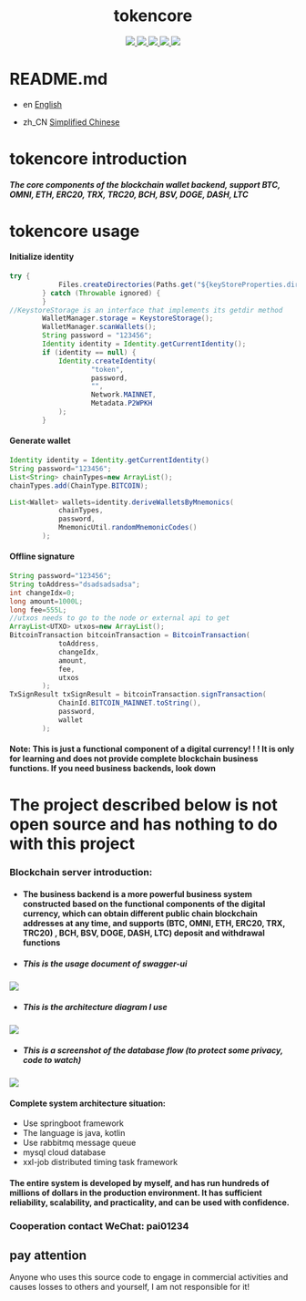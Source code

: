 <h1 align="center">
  tokencore
</h1>
<p align="center">

  <a href="https://travis-ci.org/pai01234/tokencore">
    <img src="https://travis-ci.org/pai01234/tokencore.svg?branch=master">
  </a>

  <a href="https://github.com/pai01234/tokencore/issues">
    <img src="https://img.shields.io/github/issues/pai01234/tokencore.svg">
  </a>

  <a href="https://github.com/pai01234/tokencore/pulls">
    <img src="https://img.shields.io/github/issues-pr/pai01234/tokencore.svg">
  </a>

  <a href="https://github.com/pai01234/tokencore/graphs/contributors">
    <img src="https://img.shields.io/github/contributors/pai01234/tokencore.svg">
  </a>

  <a href="LICENSE">
    <img src="https://img.shields.io/github/license/pai01234/tokencore.svg">
  </a>
  
</p>

# README.md
- en [English](README_en.md)

- zh_CN [Simplified Chinese](README.md)

# tokencore introduction

##### The core components of the blockchain wallet backend, support BTC, OMNI, ETH, ERC20, TRX, TRC20, BCH, BSV, DOGE, DASH, LTC

# tokencore usage

#### Initialize identity
```java
try {
            Files.createDirectories(Paths.get("${keyStoreProperties.dir}/wallets"))
        } catch (Throwable ignored) {
        }
//KeystoreStorage is an interface that implements its getdir method
        WalletManager.storage = KeystoreStorage();
        WalletManager.scanWallets();
        String password = "123456";
        Identity identity = Identity.getCurrentIdentity();
        if (identity == null) {
            Identity.createIdentity(
                    "token",
                    password,
                    "",
                    Network.MAINNET,
                    Metadata.P2WPKH
            );
        }
```

#### Generate wallet

```java
Identity identity = Identity.getCurrentIdentity()
String password="123456";
List<String> chainTypes=new ArrayList();
chainTypes.add(ChainType.BITCOIN);

List<Wallet> wallets=identity.deriveWalletsByMnemonics(
            chainTypes,
            password,
            MnemonicUtil.randomMnemonicCodes()
        );

```

#### Offline signature

```java
String password="123456";
String toAddress="dsadsadsadsa";
int changeIdx=0;
long amount=1000L;
long fee=555L;
//utxos needs to go to the node or external api to get
ArrayList<UTXO> utxos=new ArrayList();
BitcoinTransaction bitcoinTransaction = BitcoinTransaction(
            toAddress,
            changeIdx,
            amount,
            fee,
            utxos
        );
TxSignResult txSignResult = bitcoinTransaction.signTransaction(
            ChainId.BITCOIN_MAINNET.toString(),
            password,
            wallet
        );
```

#### Note: This is just a functional component of a digital currency! ! ! It is only for learning and does not provide complete blockchain business functions. If you need business backends, look down

# The project described below is not open source and has nothing to do with this project
### Blockchain server introduction:
- #### The business backend is a more powerful business system constructed based on the functional components of the digital currency, which can obtain different public chain blockchain addresses at any time, and supports (BTC, OMNI, ETH, ERC20, TRX, TRC20) , BCH, BSV, DOGE, DASH, LTC) deposit and withdrawal functions

 
- ##### This is the usage document of swagger-ui
 ![](https://i.ibb.co/CK9VHpF/We-Chatff11cad89ae03d68aacde5f83c62d63a.png)


- ##### This is the architecture diagram I use
 ![](https://i.ibb.co/KrpJwDG/1590596278351.jpg)


- ##### This is a screenshot of the database flow (to protect some privacy, code to watch)
![](https://i.ibb.co/3dR8tpn/1590596939623.jpg)



#### Complete system architecture situation:
- Use springboot framework
- The language is java, kotlin
- Use rabbitmq message queue
- mysql cloud database
- xxl-job distributed timing task framework

#### The entire system is developed by myself, and has run hundreds of millions of dollars in the production environment. It has sufficient reliability, scalability, and practicality, and can be used with confidence.


### Cooperation contact WeChat: pai01234

## pay attention
Anyone who uses this source code to engage in commercial activities and causes losses to others and yourself, I am not responsible for it!
